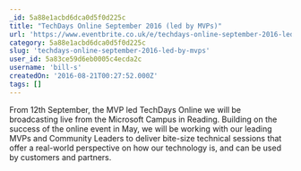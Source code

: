 ```yaml
---
_id: 5a88e1acbd6dca0d5f0d225c
title: "TechDays Online September 2016 (led by MVPs)"
url: 'https://www.eventbrite.co.uk/e/techdays-online-september-2016-led-by-mvps-tickets-27251539087'
category: 5a88e1acbd6dca0d5f0d225c
slug: 'techdays-online-september-2016-led-by-mvps'
user_id: 5a83ce59d6eb0005c4ecda2c
username: 'bill-s'
createdOn: '2016-08-21T00:27:52.000Z'
tags: []
---
```


From 12th September, the MVP led TechDays Online we will be broadcasting live from the Microsoft Campus in Reading. Building on the success of the online event in May, we will be working with our leading MVPs and Community Leaders to deliver bite-size technical sessions that offer a real-world perspective on how our technology is, and can be used by customers and partners.
